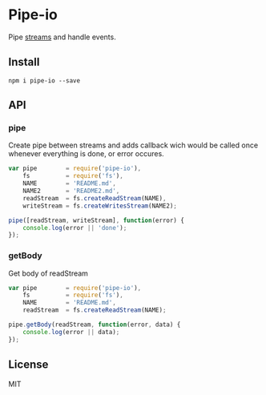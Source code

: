 Pipe-io
=========
Pipe [streams](https://github.com/substack/stream-handbook) and handle events.

## Install

```
npm i pipe-io --save
```

## API

### pipe
Create pipe between streams and adds callback wich would 
be called once whenever everything is done, or error occures.

```js
var pipe        = require('pipe-io'),
    fs          = require('fs'),
    NAME        = 'README.md',
    NAME2       = 'README2.md',
    readStream  = fs.createReadStream(NAME),
    writeStream = fs.createWritesStream(NAME2);

pipe([readStream, writeStream], function(error) {
    console.log(error || 'done');
});
```

### getBody
Get body of readStream

```js
var pipe        = require('pipe-io'),
    fs          = require('fs'),
    NAME        = 'README.md',
    readStream  = fs.createReadStream(NAME);

pipe.getBody(readStream, function(error, data) {
    console.log(error || data);
});
```

## License
MIT
